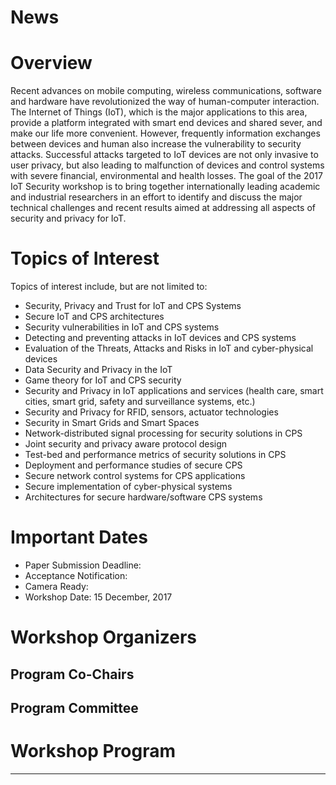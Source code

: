 # News

# Overview

Recent advances on mobile computing, wireless communications, software and hardware have revolutionized the way of human-computer interaction. The Internet of Things (IoT), which is the major applications to this area, provide a platform integrated with smart end devices and shared sever, and make our life more convenient. However, frequently information exchanges between devices and human also increase the vulnerability to security attacks. Successful attacks targeted to IoT devices are not only invasive to user privacy, but also leading to malfunction of devices and control systems with severe financial, environmental and health losses. The goal of the 2017 IoT Security workshop is to bring together internationally leading academic and industrial researchers in an effort to identify and discuss the major technical challenges and recent results aimed at addressing all aspects of security and privacy for IoT.

# Topics of Interest
Topics of interest include, but are not limited to:
- Security, Privacy and Trust for IoT and CPS Systems
- Secure IoT and CPS architectures 
- Security vulnerabilities in IoT and CPS systems
- Detecting and preventing attacks in IoT devices and CPS systems
- Evaluation of the Threats, Attacks and Risks in IoT and cyber-physical devices
- Data Security and Privacy in the IoT 
- Game theory for IoT and CPS security
- Security and Privacy in IoT applications and services (health care, smart cities, smart grid, safety and surveillance systems, etc.)
- Security and Privacy for RFID, sensors, actuator technologies
- Security in Smart Grids and Smart Spaces
- Network-distributed signal processing for security solutions in CPS
- Joint security and privacy aware protocol design
- Test-bed and performance metrics of security solutions in CPS
- Deployment and performance studies of secure CPS
- Secure network control systems for CPS applications
- Secure implementation of cyber-physical systems
- Architectures for secure hardware/software CPS systems
 
# Important Dates
- Paper Submission Deadline:
- Acceptance Notification:
- Camera Ready:
- Workshop Date: 15 December, 2017

# Workshop Organizers

## Program Co-Chairs

## Program Committee


# Workshop Program
-----------------

